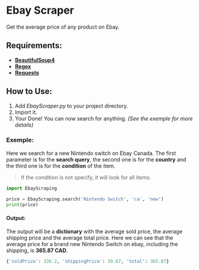 # Ebay Scraper
Get the average price of any product on Ebay.

## Requirements: ##

- **[BeautifulSoup4](https://pypi.org/project/beautifulsoup4/)**
- **[Regex](https://pypi.org/project/regex/)**
- **[Requests](https://pypi.org/project/requests/)**

## How to Use: ##

1. Add *EbayScraper.py* to your project directory.
2. Import it.
3. Your Done! You can now search for anything. *(See the exemple for more details)*

### Exemple:

Here we search for a new Nintendo switch on Ebay Canada. The first parameter is for the **search query**, the second one is for the **country** and the third one is for the **condition** of the item.
> If the condition is not specify, it will look for all items.
```PYTHON
import EbayScraping

price = EbayScraping.search('Nintendo Switch', 'ca', 'new')
print(price)
```
#### Output:
The output will be a **dictionary** with the average sold price, the average shipping price and the average total price. Here we can see that the average price for a brand new Nintendo Switch on ebay, including the shipping, is **365.87 CAD**.
```PYTHON
{'soldPrice': 326.2, 'shippingPrice': 39.67, 'total': 365.87}
```
